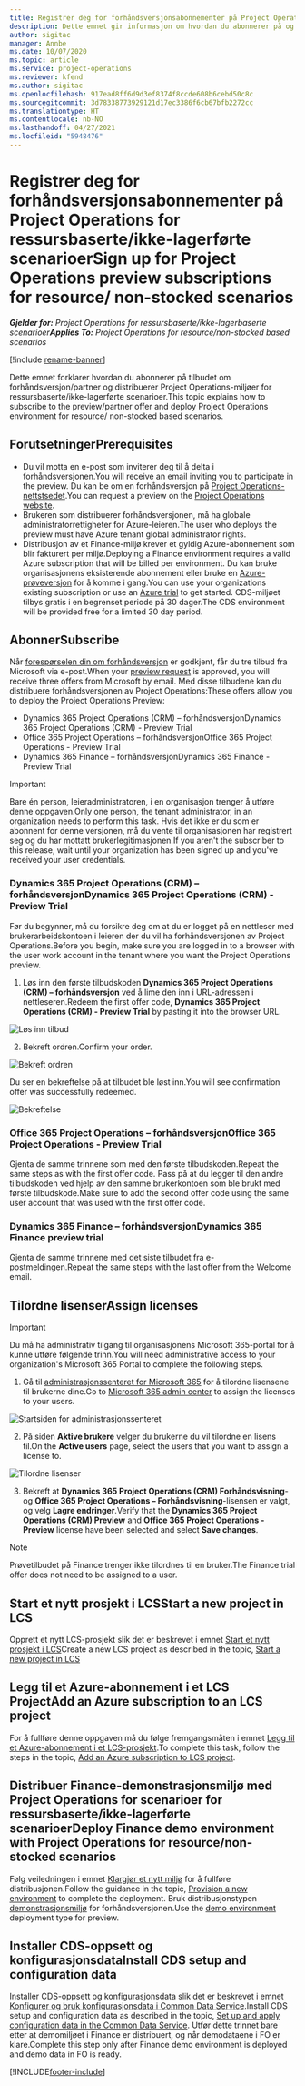 ```yaml
---
title: Registrer deg for forhåndsversjonsabonnementer på Project Operations for ressursbaserte/ikke-lagerførte scenarioer
description: Dette emnet gir informasjon om hvordan du abonnerer på og distribuerer Project Operations for ressursbaserte/ikke-lagerførte scenarioer.
author: sigitac
manager: Annbe
ms.date: 10/07/2020
ms.topic: article
ms.service: project-operations
ms.reviewer: kfend
ms.author: sigitac
ms.openlocfilehash: 917ead8ff6d9d3ef8374f8ccde608b6cebd50c8c
ms.sourcegitcommit: 3d78338773929121d17ec3386f6cb67bfb2272cc
ms.translationtype: HT
ms.contentlocale: nb-NO
ms.lasthandoff: 04/27/2021
ms.locfileid: "5948476"
---
```

# <a name="sign-up-for-project-operations-preview-subscriptions-for-resource-non-stocked-scenarios"></a><span data-ttu-id="081b4-103">Registrer deg for forhåndsversjonsabonnementer på Project Operations for ressursbaserte/ikke-lagerførte scenarioer</span><span class="sxs-lookup"><span data-stu-id="081b4-103">Sign up for Project Operations preview subscriptions for resource/ non-stocked scenarios</span></span>

<span data-ttu-id="081b4-104">_**Gjelder for:** Project Operations for ressursbaserte/ikke-lagerbaserte scenarioer_</span><span class="sxs-lookup"><span data-stu-id="081b4-104">_**Applies To:** Project Operations for resource/non-stocked based scenarios_</span></span>

[!include [rename-banner](~/includes/cc-data-platform-banner.md)]

<span data-ttu-id="081b4-105">Dette emnet forklarer hvordan du abonnerer på tilbudet om forhåndsversjon/partner og distribuerer Project Operations-miljøer for ressursbaserte/ikke-lagerførte scenarioer.</span><span class="sxs-lookup"><span data-stu-id="081b4-105">This topic explains how to subscribe to the preview/partner offer and deploy Project Operations environment for resource/ non-stocked based scenarios.</span></span>

## <a name="prerequisites"></a><span data-ttu-id="081b4-106">Forutsetninger</span><span class="sxs-lookup"><span data-stu-id="081b4-106">Prerequisites</span></span>

- <span data-ttu-id="081b4-107">Du vil motta en e-post som inviterer deg til å delta i forhåndsversjonen.</span><span class="sxs-lookup"><span data-stu-id="081b4-107">You will receive an email inviting you to participate in the preview.</span></span> <span data-ttu-id="081b4-108">Du kan be om en forhåndsversjon på [Project Operations-nettstsedet](https://dynamics.microsoft.com/en-us/project-operations/overview/).</span><span class="sxs-lookup"><span data-stu-id="081b4-108">You can request a preview on the [Project Operations website](https://dynamics.microsoft.com/en-us/project-operations/overview/).</span></span>
- <span data-ttu-id="081b4-109">Brukeren som distribuerer forhåndsversjonen, må ha globale administratorrettigheter for Azure-leieren.</span><span class="sxs-lookup"><span data-stu-id="081b4-109">The user who deploys the preview must have Azure tenant global administrator rights.</span></span>
- <span data-ttu-id="081b4-110">Distribusjon av et Finance-miljø krever et gyldig Azure-abonnement som blir fakturert per miljø.</span><span class="sxs-lookup"><span data-stu-id="081b4-110">Deploying a Finance environment requires a valid Azure subscription that will be billed per environment.</span></span> <span data-ttu-id="081b4-111">Du kan bruke organisasjonens eksisterende abonnement eller bruke en [Azure-prøveversjon](https://azure.microsoft.com/en-us/free/) for å komme i gang.</span><span class="sxs-lookup"><span data-stu-id="081b4-111">You can use your organizations existing subscription or use an [Azure trial](https://azure.microsoft.com/en-us/free/) to get started.</span></span> <span data-ttu-id="081b4-112">CDS-miljøet tilbys gratis i en begrenset periode på 30 dager.</span><span class="sxs-lookup"><span data-stu-id="081b4-112">The CDS environment will be provided free for a limited 30 day period.</span></span>

## <a name="subscribe"></a><span data-ttu-id="081b4-113">Abonner</span><span class="sxs-lookup"><span data-stu-id="081b4-113">Subscribe</span></span>

<span data-ttu-id="081b4-114">Når [forespørselen din om forhåndsversjon](https://forms.office.com/FormsPro/Pages/ResponsePage.aspx?id=v4j5cvGGr0GRqy180BHbR56j8lZs0FdAvwT75_WNFyxUMkRDV1NYQU5TNjE2VjhKOVBUNVg2R0s1NC4u) er godkjent, får du tre tilbud fra Microsoft via e-post.</span><span class="sxs-lookup"><span data-stu-id="081b4-114">When your [preview request](https://forms.office.com/FormsPro/Pages/ResponsePage.aspx?id=v4j5cvGGr0GRqy180BHbR56j8lZs0FdAvwT75_WNFyxUMkRDV1NYQU5TNjE2VjhKOVBUNVg2R0s1NC4u) is approved, you will receive three offers from Microsoft by email.</span></span> <span data-ttu-id="081b4-115">Med disse tilbudene kan du distribuere forhåndsversjonen av Project Operations:</span><span class="sxs-lookup"><span data-stu-id="081b4-115">These offers allow you to deploy the Project Operations Preview:</span></span>

- <span data-ttu-id="081b4-116">Dynamics 365 Project Operations (CRM) – forhåndsversjon</span><span class="sxs-lookup"><span data-stu-id="081b4-116">Dynamics 365 Project Operations (CRM) - Preview Trial</span></span>
- <span data-ttu-id="081b4-117">Office 365 Project Operations – forhåndsversjon</span><span class="sxs-lookup"><span data-stu-id="081b4-117">Office 365 Project Operations - Preview Trial</span></span>
- <span data-ttu-id="081b4-118">Dynamics 365 Finance – forhåndsversjon</span><span class="sxs-lookup"><span data-stu-id="081b4-118">Dynamics 365 Finance - Preview Trial</span></span>

> [!IMPORTANT]
> <span data-ttu-id="081b4-119">Bare én person, leieradministratoren, i en organisasjon trenger å utføre denne oppgaven.</span><span class="sxs-lookup"><span data-stu-id="081b4-119">Only one person, the tenant administrator, in an organization needs to perform this task.</span></span> <span data-ttu-id="081b4-120">Hvis det ikke er du som er abonnent for denne versjonen, må du vente til organisasjonen har registrert seg og du har mottatt brukerlegitimasjonen.</span><span class="sxs-lookup"><span data-stu-id="081b4-120">If you aren't the subscriber to this release, wait until your organization has been signed up and you've received your user credentials.</span></span>

### <a name="dynamics-365-project-operations-crm---preview-trial"></a><span data-ttu-id="081b4-121">Dynamics 365 Project Operations (CRM) – forhåndsversjon</span><span class="sxs-lookup"><span data-stu-id="081b4-121">Dynamics 365 Project Operations (CRM) - Preview Trial</span></span> 

<span data-ttu-id="081b4-122">Før du begynner, må du forsikre deg om at du er logget på en nettleser med brukerarbeidskontoen i leieren der du vil ha forhåndsversjonen av Project Operations.</span><span class="sxs-lookup"><span data-stu-id="081b4-122">Before you begin, make sure you are logged in to a browser with the user work account in the tenant where you want the Project Operations preview.</span></span>

1. <span data-ttu-id="081b4-123">Løs inn den første tilbudskoden **Dynamics 365 Project Operations (CRM) – forhåndsversjon** ved å lime den inn i URL-adressen i nettleseren.</span><span class="sxs-lookup"><span data-stu-id="081b4-123">Redeem the first offer code, **Dynamics 365 Project Operations (CRM) - Preview Trial** by pasting it into the browser URL.</span></span>

![Løs inn tilbud](./media/16RedeemFirstOfferNew.png)

2. <span data-ttu-id="081b4-125">Bekreft ordren.</span><span class="sxs-lookup"><span data-stu-id="081b4-125">Confirm your order.</span></span>

![Bekreft ordren](./media/17ConfirmOrderNew.png)

<span data-ttu-id="081b4-127">Du ser en bekreftelse på at tilbudet ble løst inn.</span><span class="sxs-lookup"><span data-stu-id="081b4-127">You will see confirmation offer was successfully redeemed.</span></span>

![Bekreftelse](./media/18OrderConfirmationNew.png)

### <a name="office-365-project-operations---preview-trial"></a><span data-ttu-id="081b4-129">Office 365 Project Operations – forhåndsversjon</span><span class="sxs-lookup"><span data-stu-id="081b4-129">Office 365 Project Operations - Preview Trial</span></span>

<span data-ttu-id="081b4-130">Gjenta de samme trinnene som med den første tilbudskoden.</span><span class="sxs-lookup"><span data-stu-id="081b4-130">Repeat the same steps as with the first offer code.</span></span> <span data-ttu-id="081b4-131">Pass på at du legger til den andre tilbudskoden ved hjelp av den samme brukerkontoen som ble brukt med første tilbudskode.</span><span class="sxs-lookup"><span data-stu-id="081b4-131">Make sure to add the second offer code using the same user account that was used with the first offer code.</span></span>

### <a name="dynamics-365-finance-preview-trial"></a><span data-ttu-id="081b4-132">Dynamics 365 Finance – forhåndsversjon</span><span class="sxs-lookup"><span data-stu-id="081b4-132">Dynamics 365 Finance preview trial</span></span>

<span data-ttu-id="081b4-133">Gjenta de samme trinnene med det siste tilbudet fra e-postmeldingen.</span><span class="sxs-lookup"><span data-stu-id="081b4-133">Repeat the same steps with the last offer from the Welcome email.</span></span>

## <a name="assign-licenses"></a><span data-ttu-id="081b4-134">Tilordne lisenser</span><span class="sxs-lookup"><span data-stu-id="081b4-134">Assign licenses</span></span>

> [!IMPORTANT]
> <span data-ttu-id="081b4-135">Du må ha administrativ tilgang til organisasjonens Microsoft 365-portal for å kunne utføre følgende trinn.</span><span class="sxs-lookup"><span data-stu-id="081b4-135">You will need administrative access to your organization's Microsoft 365 Portal to complete the following steps.</span></span>

1. <span data-ttu-id="081b4-136">Gå til [administrasjonssenteret for Microsoft 365](https://portal.office.com/) for å tilordne lisensene til brukerne dine.</span><span class="sxs-lookup"><span data-stu-id="081b4-136">Go to [Microsoft 365 admin center](https://portal.office.com/) to assign the licenses to your users.</span></span>

![Startsiden for administrasjonssenteret](./media/14AdminPortal.png)

2. <span data-ttu-id="081b4-138">På siden **Aktive brukere** velger du brukerne du vil tilordne en lisens til.</span><span class="sxs-lookup"><span data-stu-id="081b4-138">On the **Active users** page, select the users that you want to assign a license to.</span></span>

![Tilordne lisenser](./media/15AssignLicenses.png)

3. <span data-ttu-id="081b4-140">Bekreft at **Dynamics 365 Project Operations (CRM) Forhåndsvisning**- og **Office 365 Project Operations – Forhåndsvisning**-lisensen er valgt, og velg **Lagre endringer**.</span><span class="sxs-lookup"><span data-stu-id="081b4-140">Verify that the **Dynamics 365 Project Operations (CRM) Preview** and **Office 365 Project Operations - Preview** license have been selected and select **Save changes**.</span></span>

> [!NOTE]
> <span data-ttu-id="081b4-141">Prøvetilbudet på Finance trenger ikke tilordnes til en bruker.</span><span class="sxs-lookup"><span data-stu-id="081b4-141">The Finance trial offer does not need to be assigned to a user.</span></span>

## <a name="start-a-new-project-in-lcs"></a><span data-ttu-id="081b4-142">Start et nytt prosjekt i LCS</span><span class="sxs-lookup"><span data-stu-id="081b4-142">Start a new project in LCS</span></span>

<span data-ttu-id="081b4-143">Opprett et nytt LCS-prosjekt slik det er beskrevet i emnet [Start et nytt prosjekt i LCS](create-lcs-project.md)</span><span class="sxs-lookup"><span data-stu-id="081b4-143">Create a new LCS project as described in the topic, [Start a new project in LCS](create-lcs-project.md)</span></span>

## <a name="add-an-azure-subscription-to-an-lcs-project"></a><span data-ttu-id="081b4-144">Legg til et Azure-abonnement i et LCS Project</span><span class="sxs-lookup"><span data-stu-id="081b4-144">Add an Azure subscription to an LCS project</span></span>

<span data-ttu-id="081b4-145">For å fullføre denne oppgaven må du følge fremgangsmåten i emnet [Legg til et Azure-abonnement i et LCS-prosjekt](resource-add-azure-subscription-lcs-project.md).</span><span class="sxs-lookup"><span data-stu-id="081b4-145">To complete this task, follow the steps in the topic, [Add an Azure subscription to LCS project](resource-add-azure-subscription-lcs-project.md).</span></span>

## <a name="deploy-finance-demo-environment-with-project-operations-for-resourcenon-stocked-scenarios"></a><span data-ttu-id="081b4-146">Distribuer Finance-demonstrasjonsmiljø med Project Operations for scenarioer for ressursbaserte/ikke-lagerførte scenarioer</span><span class="sxs-lookup"><span data-stu-id="081b4-146">Deploy Finance demo environment with Project Operations for resource/non-stocked scenarios</span></span>

<span data-ttu-id="081b4-147">Følg veiledningen i emnet [Klargjør et nytt miljø](resource-provision-new-environment.md) for å fullføre distribusjonen.</span><span class="sxs-lookup"><span data-stu-id="081b4-147">Follow the guidance in the topic, [Provision a new environment](resource-provision-new-environment.md) to complete the deployment.</span></span> <span data-ttu-id="081b4-148">Bruk distribusjonstypen [demonstrasjonsmiljø](/dynamics365/fin-ops-core/dev-itpro/deployment/deploy-demo-environment) for forhåndsversjonen.</span><span class="sxs-lookup"><span data-stu-id="081b4-148">Use the [demo environment](/dynamics365/fin-ops-core/dev-itpro/deployment/deploy-demo-environment) deployment type for preview.</span></span> 

## <a name="install-cds-setup-and-configuration-data"></a><span data-ttu-id="081b4-149">Installer CDS-oppsett og konfigurasjonsdata</span><span class="sxs-lookup"><span data-stu-id="081b4-149">Install CDS setup and configuration data</span></span>

<span data-ttu-id="081b4-150">Installer CDS-oppsett og konfigurasjonsdata slik det er beskrevet i emnet [Konfigurer og bruk konfigurasjonsdata i Common Data Service](resource-apply-pro-setup-config-data.md).</span><span class="sxs-lookup"><span data-stu-id="081b4-150">Install CDS setup and configuration data as described in the topic, [Set up and apply configuration data in the Common Data Service](resource-apply-pro-setup-config-data.md).</span></span>
<span data-ttu-id="081b4-151">Utfør dette trinnet bare etter at demomiljøet i Finance er distribuert, og når demodataene i FO er klare.</span><span class="sxs-lookup"><span data-stu-id="081b4-151">Complete this step only after Finance demo environment is deployed and demo data in FO is ready.</span></span>


[!INCLUDE[footer-include](../includes/footer-banner.md)]